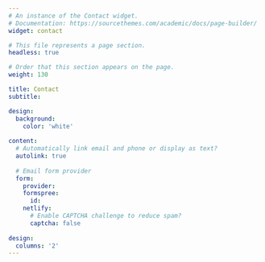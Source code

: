 ```yaml
---
# An instance of the Contact widget.
# Documentation: https://sourcethemes.com/academic/docs/page-builder/
widget: contact

# This file represents a page section.
headless: true

# Order that this section appears on the page.
weight: 130

title: Contact
subtitle:

design:
  background:
    color: 'white'
    
content:
  # Automatically link email and phone or display as text?
  autolink: true
  
  # Email form provider
  form: 
    provider: 
    formspree:
      id:
    netlify:
      # Enable CAPTCHA challenge to reduce spam?
      captcha: false
  
design:
  columns: '2'
---
```

